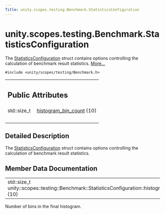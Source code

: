 ```yaml
---
Title: unity.scopes.testing.Benchmark.StatisticsConfiguration
---
```


# unity.scopes.testing.Benchmark.StatisticsConfiguration

<p>The <a class="el" href="index.html" title="The StatisticsConfiguration struct contains options controlling the calculation of benchmark result s...">StatisticsConfiguration</a> struct contains options controlling the calculation of benchmark result statistics.  
<a href="#details">More...</a></p>
<p><code>#include &lt;unity/scopes/testing/Benchmark.h&gt;</code></p>
<table class="memberdecls">
<tr class="heading"><td colspan="2"><h2 class="groupheader">
Public Attributes</h2></td></tr>
<tr class="memitem:a9b83282e7ab63db7da03d5d9284cf290"><td class="memItemLeft" align="right" valign="top">std::size_t&#160;</td><td class="memItemRight" valign="bottom"><a class="el" href="#a9b83282e7ab63db7da03d5d9284cf290">histogram_bin_count</a> {10}</td></tr>
<tr class="separator:a9b83282e7ab63db7da03d5d9284cf290"><td class="memSeparator" colspan="2">&#160;</td></tr>
</table>
<a name="details" id="details"></a><h2 class="groupheader">Detailed Description</h2>
<p>The <a class="el" href="index.html" title="The StatisticsConfiguration struct contains options controlling the calculation of benchmark result s...">StatisticsConfiguration</a> struct contains options controlling the calculation of benchmark result statistics. </p>
<h2 class="groupheader">Member Data Documentation</h2>
<table class="memname">
<tr>
<td class="memname">std::size_t unity::scopes::testing::Benchmark::StatisticsConfiguration::histogram_bin_count {10}</td>
</tr>
</table>
<p>Number of bins in the final histogram. </p>
